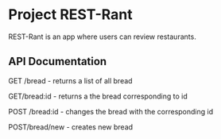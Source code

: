 # Project REST-Rant

REST-Rant is an app where users can review restaurants.

## API Documentation

GET /bread - 
returns a list of all bread

GET/bread:id -
returns a the bread corresponding to id

POST /bread:id -
changes the bread with the corresponding id

POST/bread/new - 
creates new bread